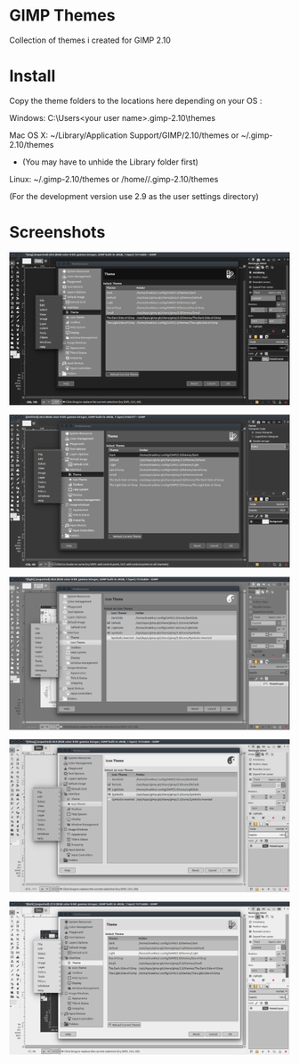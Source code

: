 GIMP Themes
===


Collection of themes i created for GIMP 2.10


Install
===


Copy the theme folders to the locations here depending on your OS :

Windows: C:\Users\<your user name>\.gimp-2.10\themes

Mac OS X: ~/Library/Application Support/GIMP/2.10/themes   or   ~/.gimp-2.10/themes

   * (You may have to unhide the Library folder first)

Linux: ~/.gimp-2.10/themes   or   /home/<your user name>/.gimp-2.10/themes

(For the development version use 2.9 as the user settings directory)


Screenshots
===


![alt text](https://raw.githubusercontent.com/Draekko-RAND/gimp-themes/gimp-2_10/screenshots/tdsog.png "The Dark Side of GIMP theme")

![alt text](https://raw.githubusercontent.com/Draekko-RAND/gimp-themes/gimp-2_10/screenshots/dark.png "Dark theme")

![alt text](https://raw.githubusercontent.com/Draekko-RAND/gimp-themes/gimp-2_10/screenshots/sog.png "Sea of Gray theme")

![alt text](https://raw.githubusercontent.com/Draekko-RAND/gimp-themes/gimp-2_10/screenshots/tlsog.png "The Light Side of GIMP theme")

![alt text](https://raw.githubusercontent.com/Draekko-RAND/gimp-themes/gimp-2_10/screenshots/light.png "Light theme")
